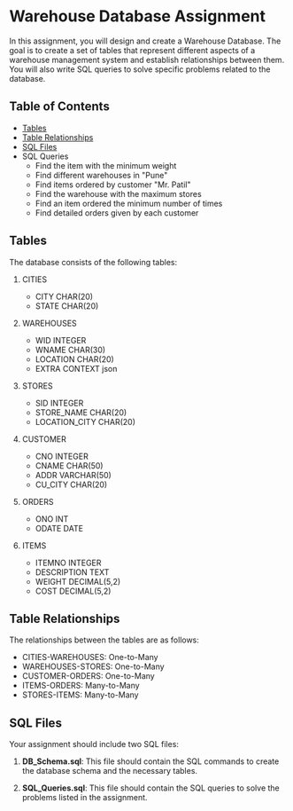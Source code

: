 # Warehouse Database Assignment

In this assignment, you will design and create a Warehouse Database. The goal is to create a set of tables that represent different aspects of a warehouse management system and establish relationships between them. You will also write SQL queries to solve specific problems related to the database.

## Table of Contents

- [Tables](#tables)
- [Table Relationships](#table-relationships)
- [SQL Files](#sql-files)
- SQL Queries
  - Find the item with the minimum weight
  - Find different warehouses in "Pune"
  - Find items ordered by customer "Mr. Patil"
  - Find the warehouse with the maximum stores
  - Find an item ordered the minimum number of times
  - Find detailed orders given by each customer
## Tables

The database consists of the following tables:

1. CITIES
   - CITY CHAR(20)
   - STATE CHAR(20)

2. WAREHOUSES
   - WID INTEGER
   - WNAME CHAR(30)
   - LOCATION CHAR(20)
   - EXTRA CONTEXT json

3. STORES
   - SID INTEGER
   - STORE_NAME CHAR(20)
   - LOCATION_CITY CHAR(20)

4. CUSTOMER
   - CNO INTEGER
   - CNAME CHAR(50)
   - ADDR VARCHAR(50)
   - CU_CITY CHAR(20)

5. ORDERS
   - ONO INT
   - ODATE DATE

6. ITEMS
   - ITEMNO INTEGER
   - DESCRIPTION TEXT
   - WEIGHT DECIMAL(5,2)
   - COST DECIMAL(5,2)

## Table Relationships

The relationships between the tables are as follows:

- CITIES-WAREHOUSES: One-to-Many
- WAREHOUSES-STORES: One-to-Many
- CUSTOMER-ORDERS: One-to-Many
- ITEMS-ORDERS: Many-to-Many
- STORES-ITEMS: Many-to-Many

## SQL Files

Your assignment should include two SQL files:

1. **DB_Schema.sql**: This file should contain the SQL commands to create the database schema and the necessary tables.

2. **SQL_Queries.sql**: This file should contain the SQL queries to solve the problems listed in the assignment.
